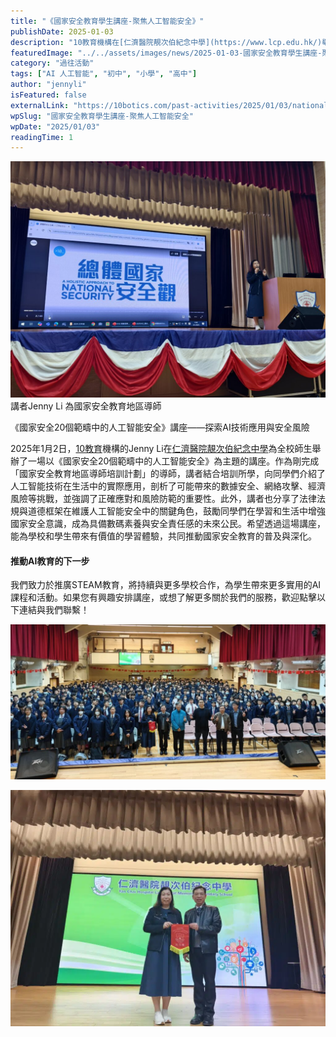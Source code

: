 ```yaml
---
title: "《國家安全教育學生講座-聚焦人工智能安全》"
publishDate: 2025-01-03
description: "10教育機構在[仁濟醫院靚次伯紀念中學](https://www.lcp.edu.hk/)舉辦國家安全教育講座，聚焦人工智能安全議題，探討AI技術應用與安全風險，提升學生數碼素養與國家安全意識。"
featuredImage: "../../assets/images/news/2025-01-03-國家安全教育學生講座-聚焦人工智能安全/image1.jpeg"
category: "過往活動"
tags: ["AI 人工智能", "初中", "小學", "高中"]
author: "jennyli"
isFeatured: false
externalLink: "https://10botics.com/past-activities/2025/01/03/national_security_ai_security_lcp_talk/"
wpSlug: "國家安全教育學生講座-聚焦人工智能安全"
wpDate: "2025/01/03"
readingTime: 1
---
```


![](../../assets/images/news/2025-01-03-國家安全教育學生講座-聚焦人工智能安全/image2.jpeg)講者Jenny Li 為國家安全教育地區導師

《國家安全20個範疇中的人工智能安全》講座——探索AI技術應用與安全風險

2025年1月2日，[10教育](/)機構的Jenny Li在[仁濟醫院靚次伯紀念中學](https://www.lcp.edu.hk/)為全校師生舉辦了一場以《國家安全20個範疇中的人工智能安全》為主題的講座。作為剛完成「國家安全教育地區導師培訓計劃」的導師，講者結合培訓所學，向同學們介紹了人工智能技術在生活中的實際應用，剖析了可能帶來的數據安全、網絡攻擊、經濟風險等挑戰，並強調了正確應對和風險防範的重要性。此外，講者也分享了法律法規與道德框架在維護人工智能安全中的關鍵角色，鼓勵同學們在學習和生活中增強國家安全意識，成為具備數碼素養與安全責任感的未來公民。希望透過這場講座，能為學校和學生帶來有價值的學習體驗，共同推動國家安全教育的普及與深化。

#### 推動AI教育的下一步

我們致力於推廣STEAM教育，將持續與更多學校合作，為學生帶來更多實用的AI課程和活動。如果您有興趣安排講座，或想了解更多關於我們的服務，歡迎點擊以下連結與我們聯繫！

![](../../assets/images/news/2025-01-03-國家安全教育學生講座-聚焦人工智能安全/image3.jpeg)

![](../../assets/images/news/2025-01-03-國家安全教育學生講座-聚焦人工智能安全/image4.jpeg)

